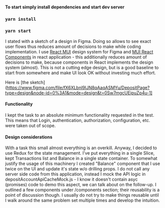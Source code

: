 #### To start simply install dependencies and start dev server
### `yarn install`
### `yarn start`

I stated with a sketch of a design in Figma. Doing so allows to see exact user flows thus reduces amount of decisions to make while coding implementation.
I use [React MUI](https://mui.com/) design system for Figma and [MUI React Components](https://mui.com/material-ui/react-autocomplete/) in react application - this additionally reduces amount of decisions to make, 
because components in React implements the design system (almost). This is not a cutting edge design, 
but is a good baseline to start from somewhere and make UI look OK without investing much effort. 

Here is [the sketch](https://www.figma.com/file/fX6XLbnl9lJN8qAaqASMYu/DepositPage?type=design&node-id=0%3A1&mode=design&t=0Sw7mgcUEipuZp4u-1]

#### Functionality
I kept the task to an absolute minimum functionality requested in the test. This means that Login, authentication, 
authorization, configuration, etc. were taken out of scope.

#### Design considerations
With a task this small almost everything is an overkill. Anyway, I decided to use Redux for the state management.
I've put everything in a single Slice, kept Transactions list and Balance in a single state container. 
To somewhat justify the usage of this machinery I created "Balance" component that I use twice on the UI and update 
it's state w/o drilling props. I do not call any server side code from this application, instead I mock the API logic
in depositAccountApiCacheMock.js - I know it doesn't contain asyc (promises) code to demo this aspect, we can talk about on the follow-up.
I outlined a few components under /components section; their reusability is a point of discussion though. 
I usually do not try to make things reusable until I walk around the same problem set multiple times and develop the intuition.
